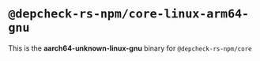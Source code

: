 # `@depcheck-rs-npm/core-linux-arm64-gnu`

This is the **aarch64-unknown-linux-gnu** binary for `@depcheck-rs-npm/core`
